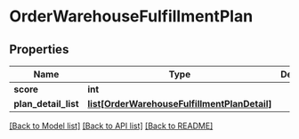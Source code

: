 # OrderWarehouseFulfillmentPlan

## Properties
Name | Type | Description | Notes
------------ | ------------- | ------------- | -------------
**score** | **int** |  | [optional] 
**plan_detail_list** | [**list[OrderWarehouseFulfillmentPlanDetail]**](OrderWarehouseFulfillmentPlanDetail.md) |  | 

[[Back to Model list]](../README.md#documentation-for-models) [[Back to API list]](../README.md#documentation-for-api-endpoints) [[Back to README]](../README.md)


